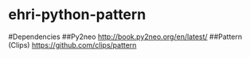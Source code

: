 ehri-python-pattern
===================

#Dependencies
##Py2neo
http://book.py2neo.org/en/latest/
##Pattern (Clips)
https://github.com/clips/pattern
